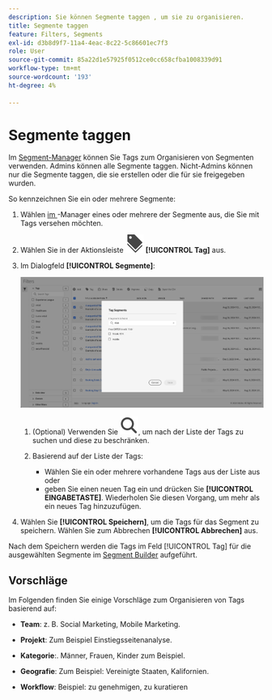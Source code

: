 ```yaml
---
description: Sie können Segmente taggen , um sie zu organisieren.
title: Segmente taggen
feature: Filters, Segments
exl-id: d3b8d9f7-11a4-4eac-8c22-5c86601ec7f3
role: User
source-git-commit: 85a22d1e57925f0512ce0cc658cfba1008339d91
workflow-type: tm+mt
source-wordcount: '193'
ht-degree: 4%

---
```


# Segmente taggen

Im [Segment-Manager](manage-filters.md) können Sie Tags zum Organisieren von Segmenten verwenden. Admins können alle Segmente taggen. Nicht-Admins können nur die Segmente taggen, die sie erstellen oder die für sie freigegeben wurden.

So kennzeichnen Sie ein oder mehrere Segmente:

1. Wählen [ im ](manage-filters.md)-Manager eines oder mehrere der Segmente aus, die Sie mit Tags versehen möchten.
1. Wählen Sie in der Aktionsleiste ![Kennzeichnungen](/help/assets/icons/Labels.svg) **[!UICONTROL Tag]** aus.
1. Im Dialogfeld **[!UICONTROL Segmente]**:

   ![Dialogfeld „Segmente taggen“](assets/tag-filter-dialog.png)

   1. (Optional) Verwenden Sie ![Suche](/help/assets/icons/Search.svg), um nach der Liste der Tags zu suchen und diese zu beschränken.

   2. Basierend auf der Liste der Tags:

      * Wählen Sie ein oder mehrere vorhandene Tags aus der Liste aus oder
      * geben Sie einen neuen Tag ein und drücken Sie **[!UICONTROL EINGABETASTE]**. Wiederholen Sie diesen Vorgang, um mehr als ein neues Tag hinzuzufügen.

1. Wählen Sie **[!UICONTROL Speichern]**, um die Tags für das Segment zu speichern. Wählen Sie zum Abbrechen **[!UICONTROL Abbrechen]** aus.

Nach dem Speichern werden die Tags im Feld [!UICONTROL Tag] für die ausgewählten Segmente im [Segment Builder](filter-builder.md) aufgeführt.


## Vorschläge

Im Folgenden finden Sie einige Vorschläge zum Organisieren von Tags basierend auf:

* **Team**: z. B. Social Marketing, Mobile Marketing.

* **Projekt**: Zum Beispiel Einstiegsseitenanalyse.

* **Kategorie**:. Männer, Frauen, Kinder zum Beispiel.

* **Geografie**: Zum Beispiel: Vereinigte Staaten, Kalifornien.

* **Workflow**: Beispiel: zu genehmigen, zu kuratieren

